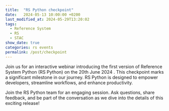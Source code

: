 ```yaml
---
title:  "RS Python checkpoint"
date:   2024-05-13 10:00:00 +0200
last_modified_at: 2024-05-29T13:20:02
tags:
  - Reference System
  - RS
  - STAC
show_date: true
categories: rs events
permalink: /post/checkpoint
---
```

Join us for an interactive webinar introducing the first version of Reference System Python (RS Python) on the 20th June 2024 . This checkpoint marks a significant milestone in our journey. RS Python is designed to empower developers, streamline workflows, and enhance productivity.

Join the RS Python team for an engaging session. Ask questions, share feedback, and be part of the conversation as we dive into the details of this exciting release!


